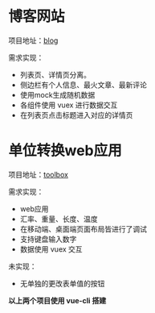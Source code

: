 <!-- readme.md -->
<!-- author: fudamai -->

# 博客网站

项目地址：[blog](./blog)

需求实现：

- 列表页、详情页分离。
- 侧边栏有个人信息、最火文章、最新评论
- 使用mock生成随机数据
- 各组件使用 vuex 进行数据交互
- 在列表页点击标题进入对应的详情页

# 单位转换web应用

项目地址：[toolbox](./toolbox)

需求实现：

- web应用
- 汇率、重量、长度、温度
- 在移动端、桌面端页面布局皆进行了调试
- 支持键盘输入数字
- 数据使用 vuex 交互

未实现：

- 无单独的更改表单值的按钮

**以上两个项目使用 vue-cli 搭建**
